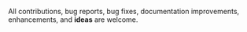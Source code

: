 All contributions, bug reports, bug fixes, documentation improvements, enhancements, and <strong>ideas</strong> are welcome.
